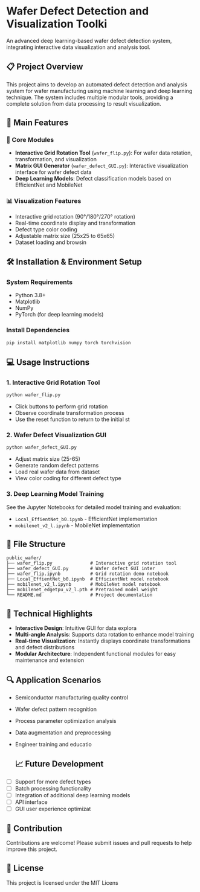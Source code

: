 # Wafer Defect Detection and Visualization Toolki

An advanced deep learning-based wafer defect detection system, integrating interactive data visualization and analysis tool.

## 📋 Project Overview

This project aims to develop an automated defect detection and analysis system for wafer manufacturing using machine learning and deep learning technique. The system includes multiple modular tools, providing a complete solution from data processing to result visualization.

## 🚀 Main Features

### 🔧 Core Modules

- **Interactive Grid Rotation Tool** (`wafer_flip.py`): For wafer data rotation, transformation, and visualization
- **Matrix GUI Generator** (`wafer_defect_GUI.py`): Interactive visualization interface for wafer defect data
- **Deep Learning Models**: Defect classification models based on EfficientNet and MobileNet

### 📊 Visualization Features

- Interactive grid rotation (90°/180°/270° rotation)
- Real-time coordinate display and transformation
- Defect type color coding
- Adjustable matrix size (25x25 to 65x65)
- Dataset loading and browsin

## 🛠️ Installation & Environment Setup

### System Requirements
- Python 3.8+
- Matplotlib
- NumPy
- PyTorch (for deep learning models)

### Install Dependencies
```bash
pip install matplotlib numpy torch torchvision
```

## 💻 Usage Instructions

### 1. Interactive Grid Rotation Tool
```bash
python wafer_flip.py
```
- Click buttons to perform grid rotation
- Observe coordinate transformation process
- Use the reset function to return to the initial st

### 2. Wafer Defect Visualization GUI
```bash
python wafer_defect_GUI.py
```
- Adjust matrix size (25-65)
- Generate random defect patterns
- Load real wafer data from dataset
- View color coding for different defect type

### 3. Deep Learning Model Training
See the Jupyter Notebooks for detailed model training and evaluation:
- `Local_EffientNet_b0.ipynb` - EfficientNet implementation
- `mobilenet_v2_l.ipynb` - MobileNet implementation

## 📁 File Structure

```
public_wafer/
├── wafer_flip.py              # Interactive grid rotation tool
├── wafer_defect_GUI.py        # Wafer defect GUI inter
├── wafer_flip.ipynb           # Grid rotation demo notebook
├── Local_EffientNet_b0.ipynb  # EfficientNet model notebook
├── mobilenet_v2_l.ipynb       # MobileNet model notebook
├── mobilenet_edgetpu_v2_l.pth # Pretrained model weight
└── README.md                  # Project documentation
```

## 🎯 Technical Highlights

- **Interactive Design**: Intuitive GUI for data explora
- **Multi-angle Analysis**: Supports data rotation to enhance model training
- **Real-time Visualization**: Instantly displays coordinate transformations and defect distributions
- **Modular Architecture**: Independent functional modules for easy maintenance and extension

## 🔍 Application Scenarios

- Semiconductor manufacturing quality control
- Wafer defect pattern recognition
- Process parameter optimization analysis
- Data augmentation and preprocessing
- Engineer training and educatio

  ## 📈 Future Development

- [ ] Support for more defect types
- [ ] Batch processing functionality
- [ ] Integration of additional deep learning models
- [ ] API interface
- [ ] GUI user experience optimizat

## 🤝 Contribution

Contributions are welcome! Please submit issues and pull requests to help improve this project.

## 📄 License

This project is licensed under the MIT Licens

  
